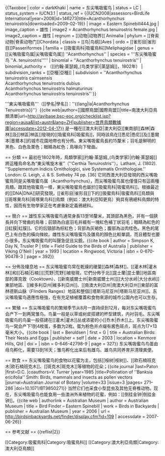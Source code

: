 {{Taxobox
| color = darkKhaki
| name = 东尖嘴吸蜜鸟
| status = LC
| status_system = IUCN3.1
| status_ref = <ref>{{IUCN2008|assessors=BirdLife International|year=2008|id=146273|title=Acanthorhynchus tenuirostris|downloaded=2009-02-19}}</ref>
| image = Eastern Spinebill444.jpg
| image_caption = 雄性 
| image2 = Acanthorhynchus tenuirostris female.jpg
| image2_caption = 雌性
| regnum = [[动物|动物界]]	Animalia
| phylum = [[脊索动物|脊索动物门]]Chordata
| classis = [[鸟|鸟纲]]Aves
| ordo = [[雀形目|雀形目]]Passeriformes
| familia = [[吸蜜鳥科|吸蜜鳥科]]Meliphagidae
| genus = [[尖嘴吸蜜鸟属|尖嘴吸蜜鸟属]] ''Acanthorhynchus''
| species = '''东尖嘴吸蜜鸟 ''A. tenuirostris'''''
| binomial = ''Acanthorhynchus tenuirostris''
| binomial_authority = （[[约翰·莱瑟姆_(鸟类学家)|莱瑟姆]]，1802年）
| subdivision_ranks = [[亞種|亞種]]
| subdivision = ''Acanthorhynchus tenuirostris cairnsensis <br> Acanthorhynchus tenuirostris dubius <br> Acanthorhynchus tenuirostris halmaturinus <br> Acanthorhynchus tenuirostris tenuirostris''
}}

'''東尖嘴吸蜜鳥'''（[[學名|學名]]：''{{lang|la|Acanthorhynchus Tenuirostris}}''）<ref>{{cite web|author=[[國際鳥盟|國際鳥盟]]|title=南澳大利亞鳥類清單|url=http://avibase.bsc-eoc.org/checklist.jsp?region=ausa&list=austr&lang=ZH|publisher=世界鳥類數據庫|accessdate=2012-04-17}}</ref> 是一種在[[澳大利亞|澳大利亞]]東南部[[森林|森林]]及[[林區|林區]]發現的[[吸蜜鳥科|吸蜜鳥]]，同時該鳥在[[悉尼|悉尼]]及[[墨爾本|墨爾本]]的城市花園地帶也有分佈。東尖嘴吸蜜鳥長約15釐米；羽毛是鮮明的黑色、白色及栗色；眼睛為紅色；鳥喙向下彎曲。

== 分類 ==
最初在1802年時，鳥類學家[[约翰·莱瑟姆_(鸟类学家)|约翰·莱瑟姆]]將這種鳥命名為“東尖嘴旋木雀”（''Certhia Tenuirostris''）。<ref>Latham, J. (1802). ''Supplementum Indicis Ornithologici, sive Systematis Ornithologiae.'' London: G. Leigh, J. & S. Sotheby 74 pp. [36]</ref> 它同西澳大利亞發現的西尖嘴吸蜜鳥同是尖嘴吸蜜鸟属（Acanthorhynchus），而尖嘴吸蜜鸟属也僅僅只有這兩種鳥類。跟其他吸蜜鳥一樣，東尖嘴吸蜜鳥也屬於[[吸蜜鳥科|吸蜜鳥科]]。根據最近的[[DNA|DNA]]研究發現，[[雀形目|雀形目]]下的[[吸蜜鳥科|吸蜜鳥科]]鳥類與[[斑啄果鸟科|斑啄果鸟科]]鳥類（例如：澳大利亞知更鳥）夠具有鴉總科鳥類的特性，因而有生物學家正在考慮重新定義鴉總科。

== 簡介 ==
雄性东尖嘴吸蜜鸟通常身長13至16釐米，其頭部為黑色，并有一個狹長并向下彎曲的鳥喙；前頸為白底羽毛并綴有一塊紅色補丁狀羽毛；眼睛為紅色的[[虹膜|虹膜]]。它的后頸部為棕紅色；背部為灰褐色；腹部為淡肉桂色。黑色的尾巴上有白色的橫向條紋。雌性东尖嘴吸蜜鸟及雛鳥的顏色比較單調，而且體型也要小很多。东尖嘴吸蜜鸟的叫聲急促且尖銳。<ref>{{cite book | author = Simpson K, Day N, Trusler P  | title = Field Guide to the Birds of Australia | publisher = Viking O'Neil | year = 1993 | location = Ringwood, Victoria | isbn = 0-670-90478-3 | page = 392}}</ref>

== 分佈及棲息地 ==
东尖嘴吸蜜鸟常在乾燥的硬葉[[森林|森林]]、[[灌木林|灌木林]]和[[石楠|石楠]][[荒野|荒野]]被發現，它們分佈于北[[昆士蘭|昆士蘭]]地區南部的庫克敦（Cooktown）、[[新南威爾士州|新南威爾士州]][[大分水岭|大分水岭]]東部地區、[[維多利亞州|維多利亞州]]、[[南澳大利亞州|南澳大利亞州]]東部的富林德斯山脉（Flinders Ranges）地區和整個[[塔斯马尼亚州|塔斯马尼亚州]]。东尖嘴吸蜜鸟適應性極強，在有充足植被覆蓋和食物來源的城市公園內也可以生存。

== 繁殖 ==
东尖嘴吸蜜鸟的繁殖季节从8月一直持续到12月，每对东尖嘴吸蜜鸟会产下一到两窝雏鸟。鸟巢一般是以草或树皮搭建的杯型建筑，内衬羽毛。东尖嘴吸蜜鸟的鸟巢一般搭建在[[灌木|灌木]]丛或浓密的小[[乔木|乔木]]上。东尖嘴吸蜜鸟一窝会产下1到4枚蛋，多数为2枚。蛋为粉色并点缀有酱色斑点，斑点为17×13毫米大小。<ref>{{cite book  | last = Beruldsen  | first = G  | title = Australian Birds: Their Nests and Eggs  | publisher = self  | date = 2003  | location = Kenmore Hills, Qld | doi = | isbn = 0-646-42798-9  | page = 327}}</ref> 东尖嘴吸蜜鸟鸟蛋由母鸟孵化，需要13到16天；雏鸟孵化出来后有雌鸟、雄鸟共同养育并清理粪便。

== 飲食 ==
东尖嘴吸蜜鸟的食物以花蜜为主，包括[[桉树|桉树]]、[[欧石楠班克木|欧石楠班克木]]、[[斑克木|斑克木]]等植物的花朵；<ref name = "Paton85">{{cite journal |last=Paton |first=D.C. |coauthors=V. Turner |year=1985 |title=Pollination of ''Banksia ericifolia'' Smith: Birds, mammals and insects as pollen vectors |journal=Australian Journal of Botany |volume=33 |issue=3 |pages= 271–286 |doi=10.1071/BT9850271}}</ref> 当然它们也采食小型昆虫及其他无脊椎动物。现在，东尖嘴吸蜜鸟也能食用一些澳洲外来植物的花蜜，例如：[[倒挂金钟|倒挂金钟]]。<ref>{{cite web  | authorlink = Australian Museum | author = Australian Museum | title = Bird Finder – Eastern Spinebill | work = Birds in Backyards | publisher = Australian Museum | year = 2006 | url = http://birdsinbackyards.net/finder/display.cfm?id=109 | accessdate = 2007-06-26}}</ref>

== 参考文献 ==
{{reflist|2}}

[[Category:吸蜜鳥科|Category:吸蜜鳥科]]
[[Category:澳大利亞鳥類|Category:澳大利亞鳥類]]